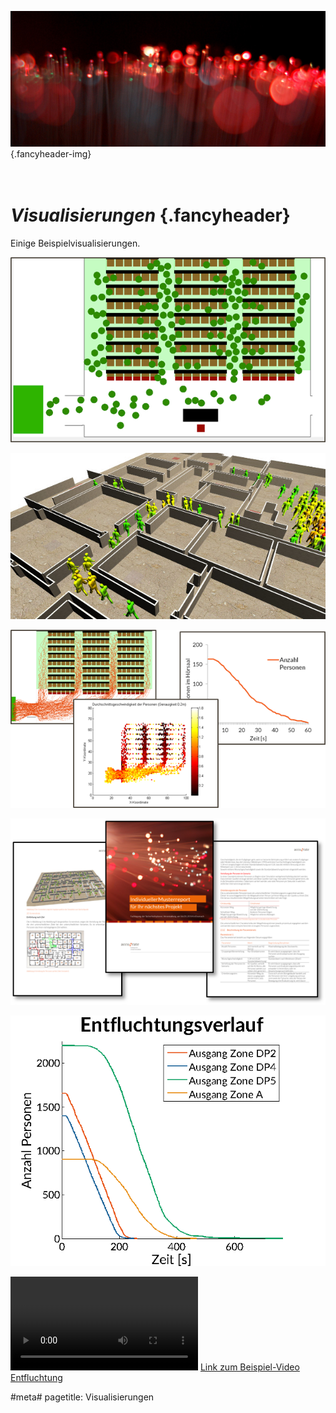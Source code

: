 ![](/img/accurate-bild-start.jpg) {.fancyheader-img}
# *<br />Visualisierungen* {.fancyheader}

Einige Beispielvisualisierungen.

![Beispiel 2D Visualisierung](img/raeumungskonzepte/2d-vis-hoersaal.png "Beispiel 2D Visualisierung")

![Beispiel 3D-Visualisierung](img/raeumungskonzepte/office_v1.jpg "Beispiel 3D-Visualisierung")

![Beispiel Detailanalysen](img/raeumungskonzepte/detailanalysen.png "Beispiel Detailanalysen")

![Beispiel Bericht](img/raeumungskonzepte/bericht.png "Beispiel Bericht")

![Beispiel Entfluchtungsverlauf](img/raeumungskonzepte/entfluchtungsverlauf.png "Beispiel Entfluchtungsverlauf")

<video src="img/raeumungskonzepte/entfluchtung.mp4" controls></video>
[Link zum Beispiel-Video Entfluchtung](img/raeumungskonzepte/entfluchtung.mp4)


#meta#
pagetitle: Visualisierungen
